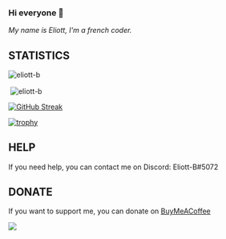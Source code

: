 ### Hi everyone 👋

*My name is Eliott, I'm a french coder.*

## STATISTICS

<img align="center" src="https://github-readme-stats-eliott-b.vercel.app/api/top-langs?username=eliott-b&count_private=true&show_icons=true&locale=en&layout=compact" alt="eliott-b"/>

&nbsp;<img align="center" src="https://github-readme-stats-eliott-b.vercel.app//api?username=eliott-b&count_private=true&show_icons=true&locale=en" alt="eliott-b"/>

[![GitHub Streak](http://github-readme-streak-stats.herokuapp.com?user=eliott-b&count_private=true)](https://git.io/streak-stats)

[![trophy](https://github-profile-trophy.vercel.app/?username=eliott-b&theme=flat&title=Commit,Stars,Followers,PullRequest)](https://github.com/ryo-ma/github-profile-trophy)

## HELP

If you need help, you can contact me on Discord: Eliott-B#5072

## DONATE

If you want to support me, you can donate on [BuyMeACoffee](https://www.buymeacoffee.com/eliottb)

<a href="https://www.buymeacoffee.com/eliottb"><img src="https://img.buymeacoffee.com/button-api/?text=Buy me a coffee&emoji=&slug=eliottb&button_colour=FFDD00&font_colour=000000&font_family=Cookie&outline_colour=000000&coffee_colour=ffffff" /></a>
